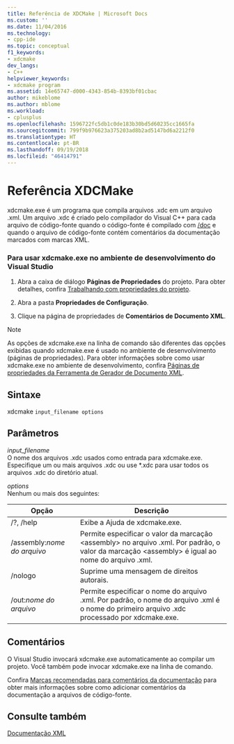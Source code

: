 ```yaml
---
title: Referência de XDCMake | Microsoft Docs
ms.custom: ''
ms.date: 11/04/2016
ms.technology:
- cpp-ide
ms.topic: conceptual
f1_keywords:
- xdcmake
dev_langs:
- C++
helpviewer_keywords:
- xdcmake program
ms.assetid: 14e65747-d000-4343-854b-8393bf01cbac
author: mikeblome
ms.author: mblome
ms.workload:
- cplusplus
ms.openlocfilehash: 1596722fc5db1c0de183b30bd5d60235cc1665fa
ms.sourcegitcommit: 799f9b976623a375203ad8b2ad5147bd6a2212f0
ms.translationtype: HT
ms.contentlocale: pt-BR
ms.lasthandoff: 09/19/2018
ms.locfileid: "46414791"
---
```

# <a name="xdcmake-reference"></a>Referência XDCMake

xdcmake.exe é um programa que compila arquivos .xdc em um arquivo .xml. Um arquivo .xdc é criado pelo compilador do Visual C++ para cada arquivo de código-fonte quando o código-fonte é compilado com [/doc](../build/reference/doc-process-documentation-comments-c-cpp.md) e quando o arquivo de código-fonte contém comentários da documentação marcados com marcas XML.

### <a name="to-use-xdcmakeexe-in-the-visual-studio-development-environment"></a>Para usar xdcmake.exe no ambiente de desenvolvimento do Visual Studio

1. Abra a caixa de diálogo **Páginas de Propriedades** do projeto. Para obter detalhes, confira [Trabalhando com propriedades do projeto](../ide/working-with-project-properties.md).

1. Abra a pasta **Propriedades de Configuração**.

1. Clique na página de propriedades de **Comentários de Documento XML**.

> [!NOTE]
>  As opções de xdcmake.exe na linha de comando são diferentes das opções exibidas quando xdcmake.exe é usado no ambiente de desenvolvimento (páginas de propriedades). Para obter informações sobre como usar xdcmake.exe no ambiente de desenvolvimento, confira [Páginas de propriedades da Ferramenta de Gerador de Documento XML](../ide/xml-document-generator-tool-property-pages.md).

## <a name="syntax"></a>Sintaxe

xdcmake `input_filename options`

## <a name="parameters"></a>Parâmetros

*input_filename*<br/>
O nome dos arquivos .xdc usados como entrada para xdcmake.exe. Especifique um ou mais arquivos .xdc ou use *.xdc para usar todos os arquivos .xdc do diretório atual.

*options*<br/>
Nenhum ou mais dos seguintes:

|Opção|Descrição|
|------------|-----------------|
|/?, /help|Exibe a Ajuda de xdcmake.exe.|
|/assembly:*nome do arquivo*|Permite especificar o valor da marcação \<assembly> no arquivo .xml.  Por padrão, o valor da marcação \<assembly> é igual ao nome do arquivo .xml.|
|/nologo|Suprime uma mensagem de direitos autorais.|
|/out:*nome do arquivo*|Permite especificar o nome do arquivo .xml.  Por padrão, o nome do arquivo .xml é o nome do primeiro arquivo .xdc processado por xdcmake.exe.|

## <a name="remarks"></a>Comentários

O Visual Studio invocará xdcmake.exe automaticamente ao compilar um projeto. Você também pode invocar xdcmake.exe na linha de comando.

Confira [Marcas recomendadas para comentários da documentação](../ide/recommended-tags-for-documentation-comments-visual-cpp.md) para obter mais informações sobre como adicionar comentários da documentação a arquivos de código-fonte.

## <a name="see-also"></a>Consulte também

[Documentação XML](../ide/xml-documentation-visual-cpp.md)